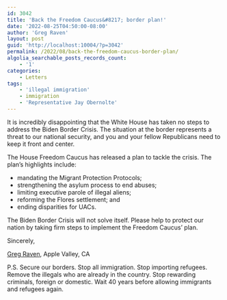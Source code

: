 ```yaml
---
id: 3042
title: 'Back the Freedom Caucus&#8217; border plan!'
date: '2022-08-25T04:50:00-08:00'
author: 'Greg Raven'
layout: post
guid: 'http://localhost:10004/?p=3042'
permalink: /2022/08/back-the-freedom-caucus-border-plan/
algolia_searchable_posts_records_count:
    - '1'
categories:
    - Letters
tags:
    - 'illegal immigration'
    - immigration
    - 'Representative Jay Obernolte'
---
```


It is incredibly disappointing that the White House has taken no steps to address the Biden Border Crisis. The situation at the border represents a threat to our national security, and you and your fellow Republicans need to keep it front and center.

The House Freedom Caucus has released a plan to tackle the crisis. The plan’s highlights include:

- mandating the Migrant Protection Protocols;
- strengthening the asylum process to end abuses;
- limiting executive parole of illegal aliens;
- reforming the Flores settlement; and
- ending disparities for UACs.

The Biden Border Crisis will not solve itself. Please help to protect our nation by taking firm steps to implement the Freedom Caucus’ plan.

Sincerely,

[Greg Raven](https://www.gregraven.org/), Apple Valley, CA

P.S. Secure our borders. Stop all immigration. Stop importing refugees. Remove the illegals who are already in the country. Stop rewarding criminals, foreign or domestic. Wait 40 years before allowing immigrants and refugees again.